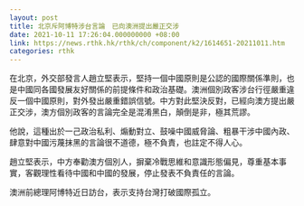 ```yaml
---
layout: post
title: 北京斥阿博特涉台言論　已向澳洲提出嚴正交涉
date: 2021-10-11 17:26:04.000000000 +08:00
link: https://news.rthk.hk/rthk/ch/component/k2/1614651-20211011.htm
categories: rthk
---
```


在北京，外交部發言人趙立堅表示，堅持一個中國原則是公認的國際關係準則，也是中國同各國發展友好關係的前提條件和政治基礎。澳洲個別政客涉台行徑嚴重違反一個中國原則，對外發出嚴重錯誤信號。中方對此堅決反對，已經向澳方提出嚴正交涉，澳方個別政客的言論完全是混淆黑白，顛倒是非，極其荒謬。

他說，這種出於一己政治私利、煽動對立、鼓噪中國威脅論、粗暴干涉中國內政、肆意對中國污蔑抹黑的言論很不道德，極不負責，也註定不得人心。

趙立堅表示，中方奉勸澳方個別人，摒棄冷戰思維和意識形態偏見，尊重基本事實，客觀理性看待中國和中國的發展，停止發表不負責任的言論。

澳洲前總理阿博特近日訪台，表示支持台灣打破國際孤立。
